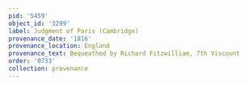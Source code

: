 ```yaml
---
pid: '5459'
object_id: '3299'
label: Judgment of Paris (Cambridge)
provenance_date: '1816'
provenance_location: England
provenance_text: Bequeathed by Richard Fitzwilliam, 7th Viscount
order: '0733'
collection: provenance
---
```

